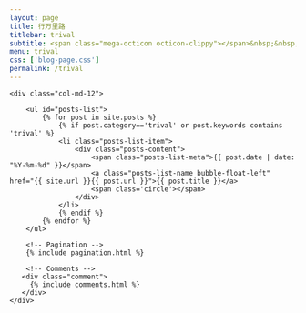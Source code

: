 ```yaml
---
layout: page
title: 行万里路
titlebar: trival
subtitle: <span class="mega-octicon octicon-clippy"></span>&nbsp;&nbsp; 在路上，不为旅行，不因某人，只为在未知的途中遇见未知的自己。
menu: trival
css: ['blog-page.css']
permalink: /trival
---
```


<div class="row">

    <div class="col-md-12">

        <ul id="posts-list">
            {% for post in site.posts %}
                {% if post.category=='trival' or post.keywords contains 'trival' %}
                <li class="posts-list-item">
                    <div class="posts-content">
                        <span class="posts-list-meta">{{ post.date | date: "%Y-%m-%d" }}</span>
                        <a class="posts-list-name bubble-float-left" href="{{ site.url }}{{ post.url }}">{{ post.title }}</a>
                        <span class='circle'></span>
                    </div>
                </li>
                {% endif %}
            {% endfor %}
        </ul> 

        <!-- Pagination -->
        {% include pagination.html %}

        <!-- Comments -->
       <div class="comment">
         {% include comments.html %}
       </div>
    </div>

</div>
<script>
    $(document).ready(function(){

        // Enable bootstrap tooltip
        $("body").tooltip({ selector: '[data-toggle=tooltip]' });

    });
</script>
